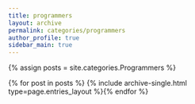 ```yaml
---
title: programmers
layout: archive
permalink: categories/programmers
author_profile: true
sidebar_main: true
---
```




{% assign posts = site.categories.Programmers %}

{% for post in posts %} {% include archive-single.html type=page.entries_layout %}{% endfor %}

